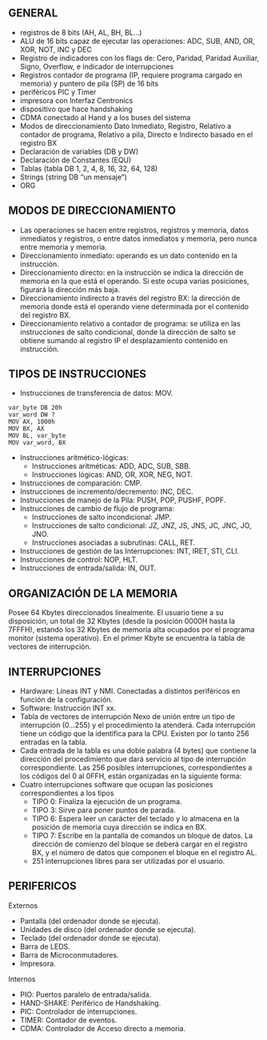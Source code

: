 GENERAL
---

- registros de 8 bits (AH, AL, BH, BL...)
- ALU de 16 bits capaz de ejecutar las operaciones: ADC, SUB, AND, OR, XOR, NOT, INC y DEC
- Registro de indicadores con los flags de: Cero, Paridad, Paridad Auxiliar, Signo, Overflow, e indicador de interrupciones
- Registros contador de programa (IP, requiere programa cargado en memoria) y puntero de pila (SP) de 16 bits
- periféricos PIC y Timer
- impresora con Interfaz Centronics
- dispositivo que hace handshaking
- CDMA conectado al Hand y a los buses del sistema
- Modos de direccionamiento Dato Inmediato, Registro, Relativo a contador de programa, Relativo a pila, Directo e Indirecto basado en el registro BX
- Declaración de variables (DB y DW)
- Declaración de Constantes (EQU)
- Tablas (tabla DB 1, 2, 4, 8, 16, 32, 64, 128)
- Strings (string DB “un mensaje”)
- ORG

MODOS DE DIRECCIONAMIENTO
---

- Las operaciones se hacen entre registros, registros y memoria, datos inmediatos y registros, o entre datos inmediatos y memoria, pero nunca entre memoria y memoria.
- Direccionamiento inmediato: operando es un dato contenido en la instrucción.
- Direccionamiento directo: en la instrucción se indica la dirección de memoria en la que está el operando. Si este ocupa varias posiciones, figurará la dirección más baja.
- Direccionamiento indirecto a través del registro BX: la dirección de memoria donde está el operando viene determinada por el contenido del registro BX.
- Direccionamiento relativo a contador de programa: se utiliza en las instrucciones de salto condicional, donde la dirección de salto se obtiene sumando al registro IP el desplazamiento contenido en instrucción.

TIPOS DE INSTRUCCIONES
---

- Instrucciones de transferencia de datos: MOV.
```
var_byte DB 20h
var_word DW ?
MOV AX, 1000h
MOV BX, AX
MOV BL, var_byte
MOV var_word, BX
```
- Instrucciones aritmético-lógicas:
     * Instrucciones aritméticas: ADD, ADC, SUB, SBB.
     * Instrucciones lógicas: AND, OR, XOR, NEG, NOT.
- Instrucciones de comparación: CMP.
- Instrucciones de incremento/decremento: INC, DEC.
- Instrucciones de manejo de la Pila: PUSH, POP, PUSHF, POPF.
- Instrucciones de cambio de flujo de programa:
    * Instrucciones de salto incondicional: JMP.
    * Instrucciones de salto condicional: JZ, JNZ, JS, JNS, JC, JNC, JO, JNO.
    * Instrucciones asociadas a subrutinas: CALL, RET.
- Instrucciones de gestión de las Interrupciones: INT, IRET, STI, CLI.
- Instrucciones de control: NOP, HLT.
- Instrucciones de entrada/salida: IN, OUT.

ORGANIZACIÓN DE LA MEMORIA
-----------------------------------------

Posee 64 Kbytes direccionados linealmente. El usuario tiene a su disposición, un total de 32
Kbytes (desde la posición 0000H hasta la 7FFFH), estando los 32 Kbytes de memoria alta ocupados por
el programa monitor (sistema operativo). En el primer Kbyte se encuentra la tabla de vectores de
interrupción.

INTERRUPCIONES
---
- Hardware: Líneas INT y NMI. Conectadas a distintos periféricos en función de la configuración.
- Software: Instrucción INT xx.
- Tabla de vectores de interrupción Nexo de unión entre un tipo de interrupción (0...255) y el procedimiento la atenderá. Cada interrupción tiene un código que la identifica para la CPU. Existen por lo tanto 256 entradas en la tabla.
- Cada entrada de la tabla es una doble palabra (4 bytes) que contiene la dirección del procedimiento que dará servicio al tipo de interrupción correspondiente. Las 256 posibles interrupciones, correspondientes a los códigos del 0 al 0FFH, están organizadas en la siguiente forma:
- Cuatro interrupciones software que ocupan las posiciones correspondientes a los tipos
  - TIPO 0: Finaliza la ejecución de un programa.
  - TIPO 3: Sirve para poner puntos de parada.
  - TIPO 6: Espera leer un carácter del teclado y lo almacena en la posición de memoria cuya dirección se indica en BX.
  - TIPO 7: Escribe en la pantalla de comandos un bloque de datos. La dirección de comienzo del bloque se deberá cargar en el registro BX, y el número de datos que componen el bloque en el registro AL.
  - 251 interrupciones libres para ser utilizadas por el usuario.

PERIFERICOS
---

Externos
- Pantalla (del ordenador donde se ejecuta).
- Unidades de disco (del ordenador donde se ejecuta).
- Teclado (del ordenador donde se ejecuta).
- Barra de LEDS.
- Barra de Microconmutadores.
- Impresora.

Internos
- PIO: Puertos paralelo de entrada/salida.
- HAND-SHAKE: Periférico de Handshaking.
- PIC: Controlador de interrupciones.
- TIMER: Contador de eventos.
- CDMA: Controlador de Acceso directo a memoria.